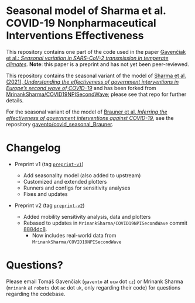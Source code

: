 # Seasonal model of Sharma et al. COVID-19 Nonpharmaceutical Interventions Effectiveness

This repository contains one part of the code used in the paper [Gavenčiak et al.: *Seasonal variation in SARS-CoV-2 transmission in temperate climates*](https://www.medrxiv.org/content/10.1101/2021.06.10.21258647v1). **Note**: this paper is a preprint and has not yet been peer-reviewed.  

This repository contains the seasonal variant of the model of [Sharma et al. (2021), *Understanding the effectiveness of government interventions in Europe’s second wave of COVID-19*](https://www.medrxiv.org/content/10.1101/2021.03.25.21254330v1) and has been forked from [MrinankSharma/COVID19NPISecondWave](https://github.com/MrinankSharma/COVID19NPISecondWave); please see that repo for further details.

For the seasonal variant of the model of [Brauner et al. *Inferring the effectiveness of government interventions against COVID-19*](https://www.medrxiv.org/content/10.1101/2020.05.28.20116129v2.article-info), see the repository [gavento/covid_seasonal_Brauner](https://github.com/gavento/covid_seasonal_Brauner).

# Changelog

* Preprint v1 (tag [`preprint-v1`](https://github.com/gavento/covid_seasonal_Sharma/releases/tag/preprint-v1))
  * Add seasonality model (also added to upstream)
  * Customized and extended plotters 
  * Runners and configs for sensitivity analyses
  * Fixes and updates

* Preprint v2 (tag [`preprint-v2`](https://github.com/gavento/covid_seasonal_Sharma/releases/tag/preprint-v2))
  * Added mobility sensitivity analysis, data and plotters
  * Rebased to updates in `MrinankSharma/COVID19NPISecondWave` commit [8884dc8](https://github.com/MrinankSharma/COVID19NPISecondWave/commit/8884dc8f9add0b7be6a3c1ee71944c632679f1e0).
    * Now includes real-world data from `MrinankSharma/COVID19NPISecondWave`

# Questions?

Please email Tomáš Gavenčiak (`gavento` at `ucw` dot `cz`) or Mrinank Sharma (`mrinank` at `robots` dot `ac` dot `uk`, only regarding their code) for questions regarding the codebase.
